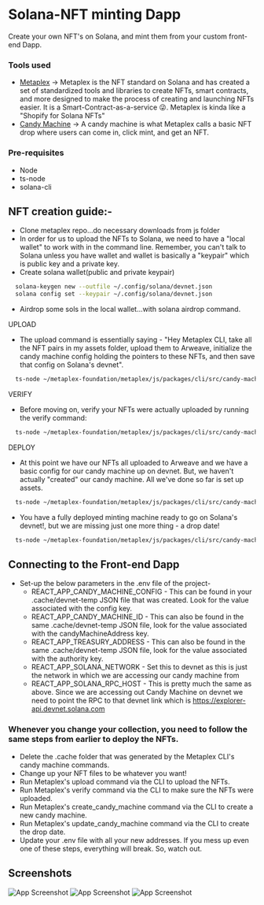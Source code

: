 
# Solana-NFT minting Dapp

Create your own NFT's on Solana, and mint them from your custom front-end Dapp.
 


### Tools used
 - [Metaplex](https://www.metaplex.com/) -> Metaplex is the NFT standard on Solana and has created a set of standardized tools and libraries to create NFTs, smart contracts, and more designed to make the process of creating and launching NFTs easier. It is a Smart-Contract-as-a-service 😜. Metaplex is kinda like a "Shopify for Solana NFTs"
 - [Candy Machine](https://docs.metaplex.com/overviews/candy_machine_overview) -> A candy machine is what Metaplex calls a basic NFT drop where users can come in, click mint, and get an NFT.

 



### Pre-requisites
 - Node
 - ts-node
 - solana-cli
## NFT creation guide:-

- Clone metaplex repo...do necessary downloads from js folder
- In order for us to upload the NFTs to Solana, we need to have a "local wallet" to work with in the command line. Remember, you can't talk to Solana unless you have wallet and wallet is basically a "keypair" which is public key and a private key.
- Create solana wallet(public and private keypair)
```bash
  solana-keygen new --outfile ~/.config/solana/devnet.json
  solana config set --keypair ~/.config/solana/devnet.json
```
- Airdrop some sols in the local wallet...with solana airdrop command.
  
UPLOAD
- The upload command is essentially saying - "Hey Metaplex CLI, take all the NFT pairs in my assets folder, upload them to Arweave, initialize the candy machine config holding the pointers to these NFTs, and then save that config on Solana's devnet".
```bash
  ts-node ~/metaplex-foundation/metaplex/js/packages/cli/src/candy-machine-cli.ts upload ./assets --env devnet --keypair ~/.config/solana/devnet.json
```
VERIFY
- Before moving on, verify your NFTs were actually uploaded by running the verify command:
```bash
  ts-node ~/metaplex-foundation/metaplex/js/packages/cli/src/candy-machine-cli.ts verify --keypair ~/.config/solana/devnet.json
```
DEPLOY
- At this point we have our NFTs all uploaded to Arweave and we have a basic config for our candy machine up on devnet. But, we haven't actually "created" our candy machine. All we've done so far is set up assets.
```bash
  ts-node ~/metaplex-foundation/metaplex/js/packages/cli/src/candy-machine-cli.ts create_candy_machine --env devnet --keypair ~/.config/solana/devnet.json -p $PRICE_OF_YOUR_NFT_IN_SOL
```
- You have a fully deployed minting machine ready to go on Solana's devnet!, but we are missing just one more thing - a drop date! 
```bash
  ts-node ~/metaplex-foundation/metaplex/js/packages/cli/src/candy-machine-cli.ts update_candy_machine --date "1 Dec 2021 00:12:00 GMT" --env devnet --keypair ~/.config/solana/devnet.json
```
## Connecting to the Front-end Dapp
- Set-up the below parameters in the .env file of the project-
	- REACT_APP_CANDY_MACHINE_CONFIG - This can be found in your .cache/devnet-temp JSON file that was created. Look for the value associated with the config key.
	- REACT_APP_CANDY_MACHINE_ID - This can also be found in the same .cache/devnet-temp JSON file, look for the value associated with the candyMachineAddress key.
	- REACT_APP_TREASURY_ADDRESS - This can also be found in the same .cache/devnet-temp JSON file, look for the value associated with the authority key.
	- REACT_APP_SOLANA_NETWORK - Set this to devnet as this is just the network in which we are accessing our candy machine from
	- REACT_APP_SOLANA_RPC_HOST - This is pretty much the same as above. Since we are accessing out Candy Machine on devnet we need to point the RPC to that devnet link which is https://explorer-api.devnet.solana.com

### Whenever you change your collection, you need to follow the same steps from earlier to deploy the NFTs.
- Delete the .cache folder that was generated by the Metaplex CLI's candy machine commands.
- Change up your NFT files to be whatever you want!
- Run Metaplex's upload command via the CLI to upload the NFTs.
- Run Metaplex's verify command via the CLI to make sure the NFTs were uploaded.
- Run Metaplex's create_candy_machine command via the CLI to create a new candy machine.
- Run Metaplex's update_candy_machine command via the CLI to create the drop date.
- Update your .env file with all your new addresses.
If you mess up even one of these steps, everything will break. So, watch out.    
## Screenshots

![App Screenshot](https://github.com/Uditspatel/nft-minting-dapp-solana/blob/master/SS-1.png)
![App Screenshot](https://github.com/Uditspatel/nft-minting-dapp-solana/blob/master/SS-2.png)
![App Screenshot](https://github.com/Uditspatel/nft-minting-dapp-solana/blob/master/SS-3.png)

